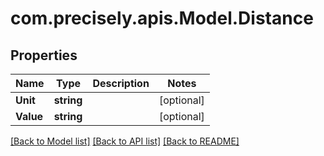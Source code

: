 
# com.precisely.apis.Model.Distance

## Properties

Name | Type | Description | Notes
------------ | ------------- | ------------- | -------------
**Unit** | **string** |  | [optional] 
**Value** | **string** |  | [optional] 

[[Back to Model list]](../README.md#documentation-for-models)
[[Back to API list]](../README.md#documentation-for-api-endpoints)
[[Back to README]](../README.md)

